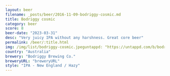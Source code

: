 ```yaml
---
layout: beer
filename: _posts/beer/2016-11-09-bodriggy-cosmic.md
title: Bodriggy cosmic
category: beer
score: 8
beer-date: "2023-03-31"
desc: "Very juicy IPA without any harshness. Great core beer"
permalink: /beer/:title.html
img: /img/list/bodriggy-cosmic.jpeguntappd: "https://untappd.com/b/bodriggy-brewing-co--cosmic-microwave-/2638728"
country: "Australia"
brewery: "Bodriggy Brewing Co."
breweryURL: "breweryURL"
style: "IPA - New England / Hazy"
---
```

